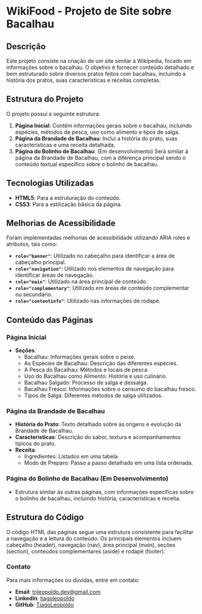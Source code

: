 # WikiFood - Projeto de Site sobre Bacalhau

## Descrição
Este projeto consiste na criação de um site similar à Wikipedia, focado em informações sobre o bacalhau. O objetivo é fornecer conteúdo detalhado e bem estruturado sobre diversos pratos feitos com bacalhau, incluindo a história dos pratos, suas características e receitas completas.

## Estrutura do Projeto
O projeto possui a seguinte estrutura:

1. **Página Inicial**: Contém informações gerais sobre o bacalhau, incluindo espécies, métodos de pesca, uso como alimento e tipos de salga.
2. **Página da Brandade de Bacalhau**: Inclui a história do prato, suas características e uma receita detalhada.
3. **Página do Bolinho de Bacalhau**: (Em desenvolvimento) Será similar à página da Brandade de Bacalhau, com a diferença principal sendo o conteúdo textual específico sobre o bolinho de bacalhau.

## Tecnologias Utilizadas
- **HTML5**: Para a estruturação do conteúdo.
- **CSS3**: Para a estilização básica da página.

## Melhorias de Acessibilidade
Foram implementadas melhorias de acessibilidade utilizando ARIA roles e atributos, tais como:
- **`role="banner"`**: Utilizado no cabeçalho para identificar a área de cabeçalho principal.
- **`role="navigation"`**: Utilizado nos elementos de navegação para identificar áreas de navegação.
- **`role="main"`**: Utilizado na área principal de conteúdo.
- **`role="complementary"`**: Utilizado em áreas de conteúdo complementar ou secundário.
- **`role="contentinfo"`**: Utilizado nas informações de rodapé.

## Conteúdo das Páginas

### Página Inicial
- **Seções**:
  - Bacalhau: Informações gerais sobre o peixe.
  - As Espécies de Bacalhau: Descrição das diferentes espécies.
  - A Pesca do Bacalhau: Métodos e locais de pesca.
  - Uso do Bacalhau como Alimento: História e uso culinário.
  - Bacalhau Salgado: Processo de salga e dessalga.
  - Bacalhau Fresco: Informações sobre o consumo do bacalhau fresco.
  - Tipos de Salga: Diferentes métodos de salga utilizados.

### Página da Brandade de Bacalhau
- **História do Prato**: Texto detalhado sobre as origens e evolução da Brandade de Bacalhau.
- **Características**: Descrição do sabor, textura e acompanhamentos típicos do prato.
- **Receita**:
  - Ingredientes: Listados em uma tabela.
  - Modo de Preparo: Passo a passo detalhado em uma lista ordenada.

### Página do Bolinho de Bacalhau (Em Desenvolvimento)
- Estrutura similar às outras páginas, com informações específicas sobre o bolinho de bacalhau, incluindo história, características e receita.

## Estrutura do Código
O código HTML das páginas segue uma estrutura consistente para facilitar a navegação e a leitura do conteúdo. Os principais elementos incluem cabeçalho (header), navegação (nav), área principal (main), seções (section), conteúdos complementares (aside) e rodapé (footer).

### Contato
Para mais informações ou dúvidas, entre em contato:
- **Email**: [tnleopoldo.dev@gmail.com](mailto:tnleopoldo.dev@gmail.com)
- **LinkedIn**: [tiagoleopoldo](https://www.linkedin.com/in/tiagoleopoldo/)
- **GitHub**: [TiagoLeopoldo](https://github.com/TiagoLeopoldo)
